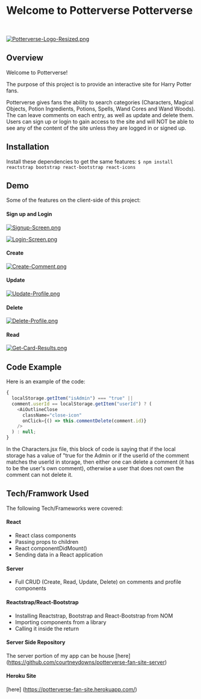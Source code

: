 # Welcome to Potterverse Potterverse

<br/>

[![Potterverse-Logo-Resized.png](https://i.postimg.cc/vBr2Stdk/Potterverse-Logo-Resized.png)](https://postimg.cc/njL1X7rG)

## Overview

Welcome to Potterverse!<br/>

The purpose of this project is to provide an interactive site for Harry Potter fans.<br/>

Potterverse gives fans the ability to search categories (Characters, Magical Objects, Potion Ingredients, Potions, Spells, Wand Cores and Wand Woods). The can leave comments on each entry, as well as update and delete them. Users can sign up or login to gain access to the site and will NOT be able to see any of the content of the site unless they are logged in or signed up.

## Installation

Install these dependencies to get the same features:
`$ npm install reactstrap bootstrap react-bootstrap react-icons`

## Demo

Some of the features on the client-side of this project:

#### Sign up and Login

[![Signup-Screen.png](https://i.postimg.cc/3R8xd99F/Signup-Screen.png)](https://postimg.cc/PL7j7WgC)

[![Login-Screen.png](https://i.postimg.cc/gJ1cNdmN/Login-Screen.png)](https://postimg.cc/phYtLw9F)

#### Create

[![Create-Comment.png](https://i.postimg.cc/FHhrPTX5/Create-Comment.png)](https://postimg.cc/cr5GCMJX)

#### Update

[![Update-Profile.png](https://i.postimg.cc/SNhksgs2/Update-Profile.png)](https://postimg.cc/3WnPfC2Y)

#### Delete

[![Delete-Profile.png](https://i.postimg.cc/Zq2hhc2q/Delete-Profile.png)](https://postimg.cc/hJLYL9SF)

#### Read

[![Get-Card-Results.png](https://i.postimg.cc/gjPFx0YF/Get-Card-Results.png)](https://postimg.cc/PpKFcTp2)

## Code Example

Here is an example of the code:

```js
{
  localStorage.getItem("isAdmin") === "true" ||
  comment.userId == localStorage.getItem("userId") ? (
    <AiOutlineClose
      className="close-icon"
      onClick={() => this.commentDelete(comment.id)}
    />
  ) : null;
}
```

In the Characters.jsx file, this block of code is saying that if the local storage has a value of "true for the Admin or if the userId of the comment matches the userId in storage, then either one can delete a comment (it has to be the user's own comment), otherwise a user that does not own the comment can not delete it.

## Tech/Framwork Used

The following Tech/Frameworks were covered:

#### React

- React class components
- Passing props to children
- React componentDidMount()
- Sending data in a React application

#### Server

- Full CRUD (Create, Read, Update, Delete) on comments and profile components

#### Reactstrap/React-Bootstrap

- Installing Reactstrap, Bootstrap and React-Bootstrap from NOM
- Importing components from a library
- Calling it inside the return

#### Server Side Repository

The server portion of my app can be house [here] (https://github.com/courtneydowns/potterverse-fan-site-server)

#### Heroku Site

[here] (https://potterverse-fan-site.herokuapp.com/)
